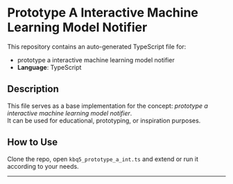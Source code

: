 # Prototype A Interactive Machine Learning Model Notifier

This repository contains an auto-generated TypeScript file for:

- prototype a interactive machine learning model notifier
- **Language**: TypeScript

## Description

This file serves as a base implementation for the concept: *prototype a interactive machine learning model notifier*.  
It can be used for educational, prototyping, or inspiration purposes.

## How to Use

Clone the repo, open `kbq5_prototype_a_int.ts` and extend or run it according to your needs.

---


